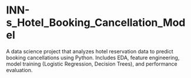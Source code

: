 # INN-s_Hotel_Booking_Cancellation_Model
A data science project that analyzes hotel reservation data to predict booking cancellations using Python. Includes EDA, feature engineering, model training (Logistic Regression, Decision Trees), and performance evaluation.
